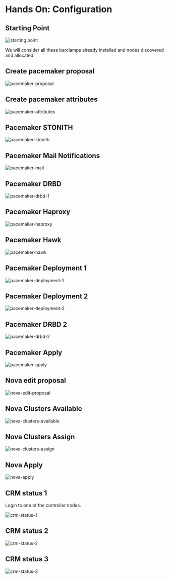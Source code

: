 <!-- .slide: data-state="section-break" id="ha-config" data-menu-title="HA configuration" -->
# Hands On: Configuration


<!-- .slide: data-state="normal" id="starting-point" data-menu-title="Starting Point" -->
## Starting Point

<img class="start" alt="starting point" src="images/hands-on/01-starting-point.png" />

We will consider all these barclamps already installed and nodes discovered and allocated


<!-- .slide: data-state="normal" id="pacemaker-proposal" data-menu-title="Pacemaker Proposal" -->
## Create pacemaker proposal

<img class="pacemaker-proposal" alt="pacemaker-proposal" src="images/hands-on/02-create-pacemaker-proposal.png" />


<!-- .slide: data-state="normal" id="pacemaker-attributes" data-menu-title="Pacemaker attributes" -->
## Create pacemaker attributes

<img class="pacemaker-attributes" alt="pacemaker-attributes" src="images/hands-on/03-pacemaker-attributes.png" />


<!-- .slide: data-state="normal" id="pacemaker-stonith" data-menu-title="Pacemaker STONITH" -->
## Pacemaker STONITH

<img class="pacemaker-stonith" alt="pacemaker-stonith" src="images/hands-on/04-pacemaker-stonith.png" />


<!-- .slide: data-state="normal" id="pacemaker-mail" data-menu-title="Pacemaker Mail Notifications" -->
## Pacemaker Mail Notifications

<img class="pacemaker-mail" alt="pacemaker-mail" src="images/hands-on/05-pacemaker-mail-notifications.png" />


<!-- .slide: data-state="normal" id="pacemaker-drbd-1" data-menu-title="Pacemaker DRBD" -->
## Pacemaker DRBD

<img class="pacemaker-drbd-1" alt="pacemaker-drbd-1" src="images/hands-on/06-pacemaker-drbd-1.png" />


<!-- .slide: data-state="normal" id="pacemaker-haproxy" data-menu-title="Pacemaker Haproxy" -->
## Pacemaker Haproxy

<img class="pacemaker-haproxy" alt="pacemaker-haproxy" src="images/hands-on/07-pacemaker-haproxy.png" />


<!-- .slide: data-state="normal" id="pacemaker-hawk" data-menu-title="Pacemaker Hawk" -->
## Pacemaker Hawk

<img class="pacemaker-hawk" alt="pacemaker-hawk" src="images/hands-on/08-pacemaker-hawk.png" />


<!-- .slide: data-state="normal" id="pacemaker-deployment-1" data-menu-title="Pacemaker Deployment 1" -->
## Pacemaker Deployment 1

<img class="pacemaker-deployment-1" alt="pacemaker-deployment-1" src="images/hands-on/09-pacemaker-deployment-1.png" />


<!-- .slide: data-state="normal" id="pacemaker-deployment-2" data-menu-title="Pacemaker Deployment 2" -->
## Pacemaker Deployment 2

<img class="pacemaker-deployment-2" alt="pacemaker-deployment-2" src="images/hands-on/10-pacemaker-deployment-2.png" />


<!-- .slide: data-state="normal" id="pacemaker-drbd-2" data-menu-title="Pacemaker DRBD 2" -->
## Pacemaker DRBD 2

<img class="pacemaker-drbd-2" alt="pacemaker-drbd-2" src="images/hands-on/11-pacemaker-drbd-2.png" />


<!-- .slide: data-state="normal" id="pacemaker-apply" data-menu-title="Pacemaker Apply" -->
## Pacemaker Apply

<img class="pacemaker-apply" alt="pacemaker-apply" src="images/hands-on/12-pacemaker-apply.png" />


<!-- .slide: data-state="normal" id="nova-edit-proposal" data-menu-title="Nova edit proposal" -->
## Nova edit proposal

<img class="nova-edit-proposal" alt="nova-edit-proposal" src="images/hands-on/20-nova-edit-proposal.png" />


<!-- .slide: data-state="normal" id="nova-clusters-available" data-menu-title="Nova Clusters Available" -->
## Nova Clusters Available

<img class="nova-clusters-available" alt="nova-clusters-available" src="images/hands-on/21-nova-clusters-available.png" />


<!-- .slide: data-state="normal" id="nova-clusters-assign" data-menu-title="Nova Clusters Assign" -->
## Nova Clusters Assign

<img class="nova-clusters-assign" alt="nova-clusters-assign" src="images/hands-on/22-nova-clusters-assign.png" />


<!-- .slide: data-state="normal" id="nova-apply" data-menu-title="Nova Apply" -->
## Nova Apply

<img class="nova-apply" alt="nova-apply" src="images/hands-on/23-nova-apply.png" />


<!-- .slide: data-state="normal" id="crm-status-1" data-menu-title="CRM status 1" -->
## CRM status 1

Login to one of the controller nodes.

<img class="stretch" alt="crm-status-1" src="images/hands-on/30-crm-status-1.png" />


<!-- .slide: data-state="normal" id="crm-status-2" data-menu-title="CRM status 2" -->
## CRM status 2

<img class="crm-status-2" alt="crm-status-2" src="images/hands-on/31-crm-status-2.png" />


<!-- .slide: data-state="normal" id="crm-status-3" data-menu-title="CRM status 3" -->
## CRM status 3

<img class="crm-status-3" alt="crm-status-3" src="images/hands-on/32-crm-status-3.png" />

